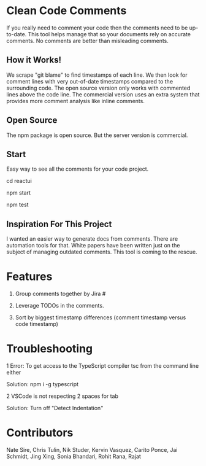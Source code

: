 # Clean Code Comments

If you really need to comment your code then the comments need to be up-to-date. This tool helps manage that so your documents rely on accurate comments. No comments are better than misleading comments.

## How it Works!

We scrape "git blame" to find timestamps of each line. We then look for comment lines with very out-of-date timestamps compared to the surrounding code. The open source version only works with commented lines above the code line. The commercial version uses an extra system that provides more comment analysis like inline comments.

## Open Source

The npm package is open source. But the server version is commercial.

## Start

Easy way to see all the comments for your code project.

cd reactui

npm start

npm test

## Inspiration For This Project

I wanted an easier way to generate docs from comments. There are automation tools for that. White papers have been written just on the subject of managing outdated comments. This tool is coming to the rescue.

# Features

1. Group comments together by Jira #

2. Leverage TODOs in the comments.

3. Sort by biggest timestamp differences (comment timestamp versus code timestamp)

# Troubleshooting

1 Error: To get access to the TypeScript compiler tsc from the command line either

Solution: npm i -g typescript

2 VSCode is not respecting 2 spaces for tab

Solution: Turn off "Detect Indentation"

# Contributors

Nate Sire, Chris Tulin, Nik Studer, Kervin Vasquez, Carito Ponce, Jai Schmidt, Jing Xing, Sonia Bhandari, Rohit Rana, Rajat
